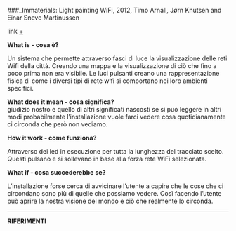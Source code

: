 
###_Immaterials: Light painting WiFi, 2012, Timo Arnall, Jørn Knutsen and Einar Sneve Martinussen   

link [+](http://www.designboom.com/design/immaterials-light-painting-wifi-by-timo-arnall-jorn-knutsen-einar-sneve-martinussen/)<br>

**What is - cosa è?**     

Un sistema che permette attraverso fasci di luce la visualizzazione delle reti Wifi della città. Creando una mappa e la visualizzazione di ciò che fino a poco prima non era visibile. Le luci pulsanti creano una rappresentazione fisica di come i diversi tipi di rete wifi si comportano nei loro ambienti specifici.

**What does it mean - cosa significa?**             
giudizio nostro e quello di altri significati nascosti se si può leggere in altri modi probabilmente l’installazione vuole farci vedere cosa quotidianamente ci circonda che però non vediamo.

**How it work - come funziona?**

Attraverso dei led in esecuzione per tutta la lunghezza del tracciato scelto. Questi pulsano e si sollevano in base alla forza rete WiFi selezionata.

**What if - cosa succederebbe se?**         

L’installazione forse cerca di avvicinare l’utente a capire che le cose che ci circondano sono più di quelle che possiamo vedere. Così facendo l’utente può aprire la nostra visione del mondo e ciò che realmente lo circonda.

------------

**RIFERIMENTI**
